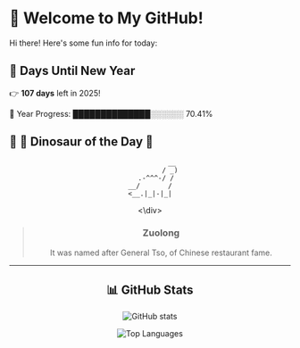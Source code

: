 # 🦖 Welcome to My GitHub!

Hi there! Here's some fun info for today:

## 📅 Days Until New Year
👉 **107 days** left in 2025!

📅 Year Progress: ██████████████░░░░░░ 70.41%

## 🌟 🦕 Dinosaur of the Day 🌟

<div align="center">

```text
           __
          / _)
   .-^^^-/ /
__/       /
<__.|_|-|_|
```

<\div>

> ### **Zuolong**
> It was named after General Tso, of Chinese restaurant fame.

---

## 📊 GitHub Stats
![GitHub stats](https://github-readme-stats.vercel.app/api?username=MAadinP&show_icons=true&theme=tokyonight)

![Top Languages](https://github-readme-stats.vercel.app/api/top-langs/?username=MAadinP&layout=compact&theme=tokyonight&cache_seconds=1)